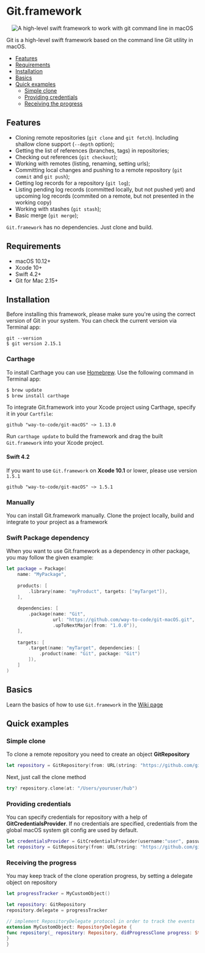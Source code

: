 # Git.framework
<p align="center">
<img src="https://raw.githubusercontent.com/way-to-code/git-macOS/master/logo.png" alt="A high-level swift framework to work with git command line in macOS"/>
</p>

Git is a high-level swift framework based on the command line Git utility in macOS.

- [Features](#features)
- [Requirements](#requirements)
- [Installation](#installation)
- [Basics](#basics)
- [Quick examples](#quick-examples)
  - [Simple clone](#simple-clone)
  - [Providing credentials](#providing-credentials)
  - [Receiving the progress ](#receiving-the-progress)

## Features

- Cloning remote repositories (`git clone` and `git fetch`). Including shallow clone support (`--depth` option);
- Getting the list of references (branches, tags) in repositories;
- Checking out references (`git checkout`);
- Working with remotes (listing, renaming, setting urls);
- Committing local changes and pushing to a remote repository (`git commit` and `git push`);
- Getting log records for a repository (`git log`);
- Listing pending log records (committed locally, but not pushed yet) and upcoming log records (commited on a remote, but not presented in the working copy)
- Working with stashes (`git stash`);
- Basic merge (`git merge`);

`Git.framework` has no dependencies. Just clone and build.

## Requirements

- macOS 10.12+
- Xcode 10+
- Swift 4.2+
- Git for Mac 2.15+

## Installation

Before installing this framework, please make sure you're using the correct version of Git in your system. You can check the current version via Terminal app:

```
git --version
$ git version 2.15.1
```

### Carthage

To install Carthage you can use [Homebrew](http://brew.sh/). Use the following command in Terminal app:

```bash
$ brew update
$ brew install carthage
```

To integrate Git.framework into your Xcode project using Carthage, specify it in your `Cartfile`:

```ogdl
github "way-to-code/git-macOS" ~> 1.13.0
```

Run `carthage update` to build the framework and drag the built `Git.framework` into your Xcode project.

#### Swift 4.2

If you want to use `Git.framework` on **Xcode 10.1** or lower, please use version `1.5.1`

```ogdl
github "way-to-code/git-macOS" ~> 1.5.1
```

### Manually

You can install Git.framework manually. Clone the project locally, build and integrate to your project as a framework

### Swift Package dependency

When you want to use Git.framework as a dependency in other package, you may follow the given example:

```swift
let package = Package(
    name: "MyPackage",
    
    products: [
        .library(name: "myProduct", targets: ["myTarget"]),
    ],
    
    dependencies: [
        .package(name: "Git",
                 url: "https://github.com/way-to-code/git-macOS.git",
                 .upToNextMajor(from: "1.0.0")),
    ],
    
    targets: [
        .target(name: "myTarget", dependencies: [
            .product(name: "Git", package: "Git")
        ]),
    ]
)
```

## Basics

Learn the basics of how to use `Git.framework` in the [Wiki page](https://github.com/way-to-code/git-macOS/wiki/Basics)

## Quick examples

### Simple clone

To clone a remote repository you need to create an object **GitRepository**

```swift
let repository = GitRepository(from: URL(string: "https://github.com/github/hub.git"))
```
Next, just call the clone method

```swift
try? repository.clone(at: "/Users/youruser/hub")
```

### Providing credentials

You can specify credentials for repository with a help of **GitCredentialsProvider**. If no credentials are specified, credentials from the global macOS system git config are used by default.

```swift
let credentialsProvider = GitCredentialsProvider(username:"user", password:"****")
let repository = GitRepository(from: URL(string: "https://github.com/github/hub.git"), using: credentialsProvider)
```

### Receiving the progress 

You may keep track of the clone operation progress, by setting a delegate object on repository

```swift
let progressTracker = MyCustomObject()

let repository: GitRepository
repository.delegate = progressTracker

// implement RepositoryDelegate protocol in order to track the events
extension MyCustomObject: RepositoryDelegate {
func repository(_ repository: Repository, didProgressClone progress: String) {
}
}
```
